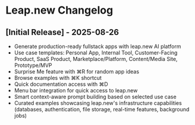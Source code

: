 # Leap.new Changelog

## [Initial Release] - 2025-08-26

- Generate production-ready fullstack apps with leap.new AI platform
- Use case templates: Personal App, Internal Tool, Customer-Facing Product, SaaS Product, Marketplace/Platform, Content/Media Site, Prototype/MVP
- Surprise Me feature with ⌘R for random app ideas
- Browse examples with ⌘K shortcut
- Quick documentation access with ⌘D
- Menu bar integration for quick access to leap.new
- Smart context-aware prompt building based on selected use case
- Curated examples showcasing leap.new's infrastructure capabilities (databases, authentication, file storage, real-time features, background jobs)